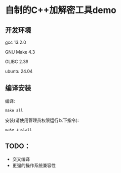 # 自制的C++加解密工具demo

## 开发环境
gcc 13.2.0

GNU Make 4.3

GLIBC 2.39

ubuntu 24.04

## 编译安装
编译:
``` shell
make all
```

安装(请使用管理员权限运行以下指令):
``` shell
make install
```

## TODO：
* 交叉编译
* 更强的操作系统兼容性